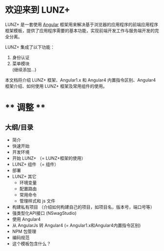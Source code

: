 # 欢迎来到 LUNZ+

LUNZ+ 是一套使用 [Angular](https://angular.io/) 框架用来解决基于浏览器的应用程序的前端应用程序框架模板，提供了应用程序需要的基本功能，实现前端开发工作与服务端开发的完全分离。

LUNZ+ 集成了以下功能：

1. 身份认证
2. 菜单模块    
(继续添加...)

本文档将介绍 LUNZ+ 框架、Angular1.x 和 Angular4 内置指令区别、Angular4 框架介绍、如何使用 LUNZ+ 框架及常用组件的使用。

# ** 调整 **
## 大纲/目录

* 简介
* 快速开始
* 开发环境
* 开始 LUNZ+ （= LUNZ+框架的使用）
* LUNZ+ 组件 （= 组件）
* 部署
* LUNZ+ 其它
    - 环境变量
    - 配置路由
    - 常用命令
    - 管理样式和 js 文件
* 构建私有项目 （介绍如何构建自己的项目，如项目名，版本号，端口号等）
* 强类型化API接口 (NSwagStudio)
* 使用 Angular4
* 从 AngularJs 转 Angular4 (= Angular1.x和Angular4内置指令区别)
* NPM 包管理
* 编码规范
* 这个模板包含什么？

